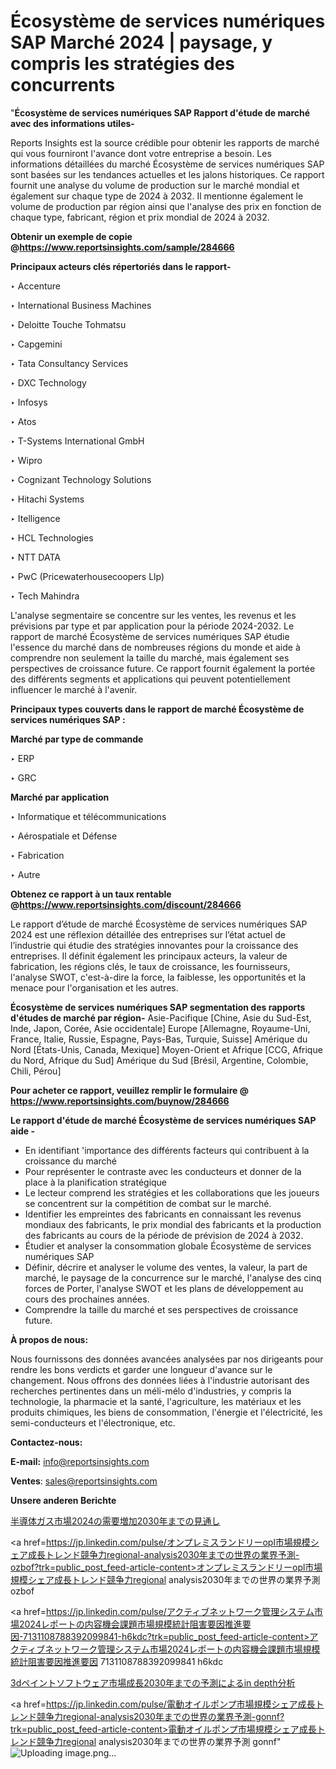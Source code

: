 # Écosystème de services numériques SAP Marché 2024 | paysage, y compris les stratégies des concurrents

"<strong>Écosystème de services numériques SAP Rapport d'étude de marché avec des informations utiles-</strong>

Reports Insights est la source crédible pour obtenir les rapports de marché qui vous fourniront l'avance dont votre entreprise a besoin. Les informations détaillées du marché Écosystème de services numériques SAP sont basées sur les tendances actuelles et les jalons historiques. Ce rapport fournit une analyse du volume de production sur le marché mondial et également sur chaque type de 2024 à 2032. Il mentionne également le volume de production par région ainsi que l'analyse des prix en fonction de chaque type, fabricant, région et prix mondial de 2024 à 2032.

<strong><b>Obtenir un exemple de copie @</b></strong><a href=https://www.reportsinsights.com/sample/284666><strong><b>https://www.reportsinsights.com/sample/284666</b></strong></a>

<b>Principaux acteurs clés répertoriés dans le rapport-</b>

<b> </b>‣ Accenture

‣ International Business Machines

‣ Deloitte Touche Tohmatsu

‣ Capgemini

‣ Tata Consultancy Services

‣ DXC Technology

‣ Infosys

‣ Atos

‣ T-Systems International GmbH

‣ Wipro

‣ Cognizant Technology Solutions

‣ Hitachi Systems

‣ Itelligence

‣ HCL Technologies

‣ NTT DATA

‣ PwC (Pricewaterhousecoopers Llp)

‣ Tech Mahindra

L'analyse segmentaire se concentre sur les ventes, les revenus et les prévisions par type et par application pour la période 2024-2032. Le rapport de marché Écosystème de services numériques SAP étudie l'essence du marché dans de nombreuses régions du monde et aide à comprendre non seulement la taille du marché, mais également ses perspectives de croissance future. Ce rapport fournit également la portée des différents segments et applications qui peuvent potentiellement influencer le marché à l'avenir.

<strong>Principaux types couverts dans le rapport de marché Écosystème de services numériques SAP :</strong>

<strong>Marché par type de commande</strong>

‣ ERP

‣ GRC

<strong>Marché par application</strong>

‣ Informatique et télécommunications

‣ Aérospatiale et Défense

‣ Fabrication

‣ Autre

<strong><b>Obtenez ce rapport à un taux rentable @</b></strong><a href=https://www.reportsinsights.com/discount/284666><strong><b>https://www.reportsinsights.com/discount/284666</b></strong></a>

Le rapport d’étude de marché Écosystème de services numériques SAP 2024 est une réflexion détaillée des entreprises sur l’état actuel de l’industrie qui étudie des stratégies innovantes pour la croissance des entreprises. Il définit également les principaux acteurs, la valeur de fabrication, les régions clés, le taux de croissance, les fournisseurs, l'analyse SWOT, c'est-à-dire la force, la faiblesse, les opportunités et la menace pour l'organisation et les autres.

<strong>Écosystème de services numériques SAP segmentation des rapports d'études de marché par région-</strong>
Asie-Pacifique [Chine, Asie du Sud-Est, Inde, Japon, Corée, Asie occidentale]
Europe [Allemagne, Royaume-Uni, France, Italie, Russie, Espagne, Pays-Bas, Turquie, Suisse]
Amérique du Nord [États-Unis, Canada, Mexique]
Moyen-Orient et Afrique [CCG, Afrique du Nord, Afrique du Sud]
Amérique du Sud [Brésil, Argentine, Colombie, Chili, Pérou]

<strong>Pour acheter ce rapport, veuillez remplir le formulaire @   <a href=https://www.reportsinsights.com/buynow/284666>https://www.reportsinsights.com/buynow/284666</a></strong>

<strong>Le rapport d'étude de marché Écosystème de services numériques SAP aide -</strong>
<ul>
  <li>En identifiant 'importance des différents facteurs qui contribuent à la croissance du marché</li>
  <li>Pour représenter le contraste avec les conducteurs et donner de la place à la planification stratégique</li>
  <li>Le lecteur comprend les stratégies et les collaborations que les joueurs se concentrent sur la compétition de combat sur le marché.</li>
  <li>Identifier les empreintes des fabricants en connaissant les revenus mondiaux des fabricants, le prix mondial des fabricants et la production des fabricants au cours de la période de prévision de 2024 à 2032.</li>
  <li>Étudier et analyser la consommation globale Écosystème de services numériques SAP</li>
  <li>Définir, décrire et analyser le volume des ventes, la valeur, la part de marché, le paysage de la concurrence sur le marché, l'analyse des cinq forces de Porter, l'analyse SWOT et les plans de développement au cours des prochaines années.</li>
  <li>Comprendre la taille du marché et ses perspectives de croissance future.</li>
</ul>
<strong>À propos de nous:</strong>

Nous fournissons des données avancées analysées par nos dirigeants pour rendre les bons verdicts et garder une longueur d'avance sur le changement. Nous offrons des données liées à l'industrie autorisant des recherches pertinentes dans un méli-mélo d'industries, y compris la technologie, la pharmacie et la santé, l'agriculture, les matériaux et les produits chimiques, les biens de consommation, l'énergie et l'électricité, les semi-conducteurs et l'électronique, etc.

<strong>Contactez-nous:</strong>

<strong>E-mail:</strong> <a href=mailto:info@reportsinsights.com>info@reportsinsights.com</a>

<strong>Ventes</strong>: <a href=mailto:sales@reportsinsights.com>sales@reportsinsights.com</a>

<strong>Unsere anderen Berichte</strong>

<a href=https://www.linkedin.com/pulse/半導体ガス市場2024の需要増加2030年までの見通し-reports-insights-expert-bz6qf/>半導体ガス市場2024の需要増加2030年までの見通し</a>

<a href=https://jp.linkedin.com/pulse/オンプレミスランドリーopl市場規模シェア成長トレンド競争力regional-analysis2030年までの世界の業界予測-ozbof?trk=public_post_feed-article-content>オンプレミスランドリーopl市場規模シェア成長トレンド競争力regional analysis2030年までの世界の業界予測 ozbof</a>

<a href=https://jp.linkedin.com/pulse/アクティブネットワーク管理システム市場2024レポートの内容機会課題市場規模統計阻害要因推進要因-7131108788392099841-h6kdc?trk=public_post_feed-article-content>アクティブネットワーク管理システム市場2024レポートの内容機会課題市場規模統計阻害要因推進要因 7131108788392099841 h6kdc</a>

<a href=https://www.linkedin.com/pulse/3dペイントソフトウェア市場成長2030年までの予測によるin-depth分析-reportsinsights-pvt-ltd-iihyf/>3dペイントソフトウェア市場成長2030年までの予測によるin depth分析</a>

<a href=https://jp.linkedin.com/pulse/電動オイルポンプ市場規模シェア成長トレンド競争力regional-analysis2030年までの世界の業界予測-gonnf?trk=public_post_feed-article-content>電動オイルポンプ市場規模シェア成長トレンド競争力regional analysis2030年までの世界の業界予測 gonnf</a>"
![Uploading image.png…]()

